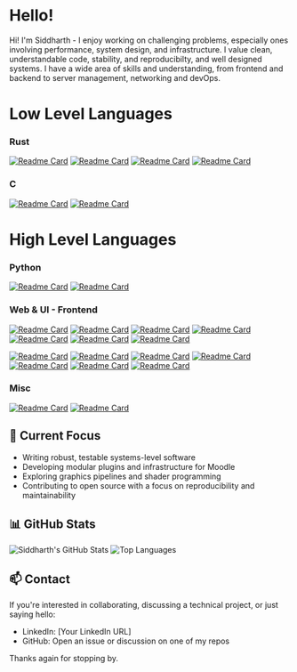 # Hello!
Hi! I'm Siddharth - I enjoy working on challenging problems, especially ones involving performance, system design, and infrastructure. I value clean, understandable code, stability, and reproducibilty, and well designed systems.
I have a wide area of skills and understanding, from frontend and backend to server management, networking and devOps.



# Low Level Languages

### Rust
[![Readme Card](https://github-readme-stats.vercel.app/api/pin/?username=siddharth-narayan&repo=softether-cli&theme=dark#gh-dark-mode-only)](https://github.com/siddharth-narayan/softether-cli#gh-dark-mode-only)
[![Readme Card](https://github-readme-stats.vercel.app/api/pin/?username=siddharth-narayan&repo=test-vpn-rust&theme=dark#gh-dark-mode-only)](https://github.com/siddharth-narayan/test-vpn-rust#gh-dark-mode-only)
[![Readme Card](https://github-readme-stats.vercel.app/api/pin/?username=siddharth-narayan&repo=softether-cli&theme=light#gh-light-mode-only)](https://github.com/siddharth-narayan/softether-cli#gh-light-mode-only)
[![Readme Card](https://github-readme-stats.vercel.app/api/pin/?username=siddharth-narayan&repo=test-vpn-rust&theme=light#gh-light-mode-only)](https://github.com/siddharth-narayan/test-vpn-rust#gh-light-mode-only)

### C
[![Readme Card](https://github-readme-stats.vercel.app/api/pin/?username=siddharth-narayan&repo=test-vpn&theme=dark#gh-dark-mode-only)](https://github.com/siddharth-narayan/test-vpn#gh-dark-mode-only)
[![Readme Card](https://github-readme-stats.vercel.app/api/pin/?username=siddharth-narayan&repo=test-vpn&theme=light#gh-light-mode-only)](https://github.com/siddharth-narayan/test-vpn#gh-light-mode-only)

# High Level Languages

### Python
[![Readme Card](https://github-readme-stats.vercel.app/api/pin/?username=siddharth-narayan&repo=ai-translation-extension&theme=dark#gh-dark-mode-only)](https://github.com/siddharth-narayan/ai-translation-extension#gh-dark-mode-only)
[![Readme Card](https://github-readme-stats.vercel.app/api/pin/?username=siddharth-narayan&repo=ai-translation-extension&theme=light#gh-light-mode-only)](https://github.com/siddharth-narayan/ai-translation-extension#gh-light-mode-only)

### Web & UI - Frontend
[![Readme Card](https://github-readme-stats.vercel.app/api/pin/?username=siddharth-narayan&repo=AiFlow&theme=dark#gh-dark-mode-only)](https://github.com/siddharth-narayan/AiFlow#gh-dark-mode-only)
[![Readme Card](https://github-readme-stats.vercel.app/api/pin/?username=siddharth-narayan&repo=socialgraph&theme=dark#gh-dark-mode-only)](https://github.com/siddharth-narayan/socialgraph#gh-dark-mode-only)
[![Readme Card](https://github-readme-stats.vercel.app/api/pin/?username=siddharth-narayan&repo=zxform&theme=dark#gh-dark-mode-only)](https://github.com/siddharth-narayan/zxform#gh-dark-mode-only)
[![Readme Card](https://github-readme-stats.vercel.app/api/pin/?username=siddharth-narayan&repo=fakenzb&theme=dark#gh-dark-mode-only)](https://github.com/siddharth-narayan/fakenzb#gh-dark-mode-only)
[![Readme Card](https://github-readme-stats.vercel.app/api/pin/?username=siddharth-narayan&repo=test-lms&theme=dark#gh-dark-mode-only)](https://github.com/siddharth-narayan/test-lms#gh-dark-mode-only)
[![Readme Card](https://github-readme-stats.vercel.app/api/pin/?username=siddharth-narayan&repo=softether-gui-linux&theme=dark#gh-dark-mode-only)](https://github.com/siddharth-narayan/softether-gui-linux#gh-dark-mode-only)
[![Readme Card](https://github-readme-stats.vercel.app/api/pin/?username=siddharth-narayan&repo=Spotlight&theme=dark#gh-dark-mode-only)](https://github.com/siddharth-narayan/Spotlight#gh-dark-mode-only)

[![Readme Card](https://github-readme-stats.vercel.app/api/pin/?username=siddharth-narayan&repo=AiFlow&theme=light#gh-light-mode-only)](https://github.com/siddharth-narayan/AiFlow#gh-light-mode-only)
[![Readme Card](https://github-readme-stats.vercel.app/api/pin/?username=siddharth-narayan&repo=socialgraph&theme=light#gh-light-mode-only)](https://github.com/siddharth-narayan/socialgraph#gh-light-mode-only)
[![Readme Card](https://github-readme-stats.vercel.app/api/pin/?username=siddharth-narayan&repo=zxform&theme=light#gh-light-mode-only)](https://github.com/siddharth-narayan/zxform#gh-light-mode-only)
[![Readme Card](https://github-readme-stats.vercel.app/api/pin/?username=siddharth-narayan&repo=fakenzb&theme=light#gh-light-mode-only)](https://github.com/siddharth-narayan/fakenzb#gh-light-mode-only)
[![Readme Card](https://github-readme-stats.vercel.app/api/pin/?username=siddharth-narayan&repo=test-lms&theme=light#gh-light-mode-only)](https://github.com/siddharth-narayan/test-lms#gh-light-mode-only)
[![Readme Card](https://github-readme-stats.vercel.app/api/pin/?username=siddharth-narayan&repo=softether-gui-linux&theme=light#gh-light-mode-only)](https://github.com/siddharth-narayan/softether-gui-linux#gh-light-mode-only)
[![Readme Card](https://github-readme-stats.vercel.app/api/pin/?username=siddharth-narayan&repo=Spotlight&theme=light#gh-light-mode-only)](https://github.com/siddharth-narayan/Spotlight#gh-light-mode-only)

### Misc
[![Readme Card](https://github-readme-stats.vercel.app/api/pin/?username=siddharth-narayan&repo=openssl-quantum&theme=dark#gh-dark-mode-only)](https://github.com/siddharth-narayan/openssl-quantum#gh-dark-mode-only)
[![Readme Card](https://github-readme-stats.vercel.app/api/pin/?username=siddharth-narayan&repo=openssl-quantum&theme=light#gh-light-mode-only)](https://github.com/siddharth-narayan/openssl-quantum#gh-light-mode-only)

## 🎯 Current Focus

- Writing robust, testable systems-level software  
- Developing modular plugins and infrastructure for Moodle  
- Exploring graphics pipelines and shader programming  
- Contributing to open source with a focus on reproducibility and maintainability

## 📊 GitHub Stats

![Siddharth's GitHub Stats](https://github-readme-stats.vercel.app/api?username=siddharth-narayan&hide_rank=true&show_icons=true&theme=default)
![Top Languages](https://github-readme-stats.vercel.app/api/top-langs/?username=siddharth-narayan&&hide=svelte&layout=compact&theme=default)

## 📫 Contact

If you're interested in collaborating, discussing a technical project, or just saying hello:

- LinkedIn: [Your LinkedIn URL]
- GitHub: Open an issue or discussion on one of my repos

Thanks again for stopping by.
